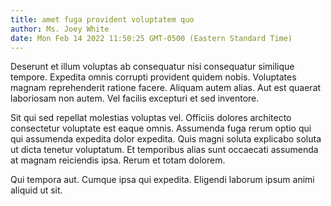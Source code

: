 ```yaml
---
title: amet fuga provident voluptatem quo
author: Ms. Joey White
date: Mon Feb 14 2022 11:50:25 GMT-0500 (Eastern Standard Time)
---
```

Deserunt et illum voluptas ab consequatur nisi consequatur similique tempore. Expedita omnis corrupti provident quidem nobis. Voluptates magnam reprehenderit ratione facere. Aliquam autem alias. Aut est quaerat laboriosam non autem. Vel facilis excepturi et sed inventore.

 Sit qui sed repellat molestias voluptas vel. Officiis dolores architecto consectetur voluptate est eaque omnis. Assumenda fuga rerum optio qui qui assumenda expedita dolor expedita. Quis magni soluta explicabo soluta ut dicta tenetur voluptatum. Et temporibus alias sunt occaecati assumenda at magnam reiciendis ipsa. Rerum et totam dolorem.

 Qui tempora aut. Cumque ipsa qui expedita. Eligendi laborum ipsum animi aliquid ut sit.